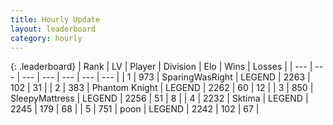 ```yaml
---
title: Hourly Update
layout: leaderboard
category: hourly
---
```


{: .leaderboard}
| Rank | LV | Player | Division | Elo | Wins | Losses |
| --- | --- | --- | --- | --- | --- | --- |
| <span data-change="0">1</span> | 973 | <span title="ID: 402846">SparingWasRight</span> | LEGEND | <span data-change="0">2263</span> | <span data-change="0">102</span> | <span data-change="0">31</span> |
| <span data-change="0">2</span> | 383 | <span title="ID: 742939">Phantom Knight</span> | LEGEND | <span data-change="0">2262</span> | <span data-change="0">60</span> | <span data-change="0">12</span> |
| <span data-change="0">3</span> | 850 | <span title="ID: 153129">SleepyMattress</span> | LEGEND | <span data-change="0">2256</span> | <span data-change="0">51</span> | <span data-change="0">8</span> |
| <span data-change="0">4</span> | 2232 | <span title="ID: 353063">Sktima</span> | LEGEND | <span data-change="0">2245</span> | <span data-change="0">179</span> | <span data-change="0">68</span> |
| <span data-change="0">5</span> | 751 | <span title="ID: 540690">poon</span> | LEGEND | <span data-change="0">2242</span> | <span data-change="0">102</span> | <span data-change="0">67</span> |